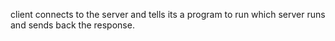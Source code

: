 client connects to the server and tells its a program to run which server runs and sends back the response.
